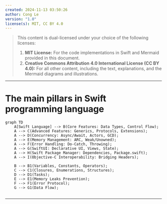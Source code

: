 ```yaml
---
created: 2024-11-13 03:50:26
author: Cong Le
version: "1.0"
license(s): MIT, CC BY 4.0
---
```



> This content is dual-licensed under your choice of the following licenses:
> 1.  **MIT License:** For the code implementations in Swift and Mermaid provided in this document.
> 2.  **Creative Commons Attribution 4.0 International License (CC BY 4.0):** For all other content, including the text, explanations, and the Mermaid diagrams and illustrations.

---

# The main pillars in Swift programming language
 
```mermaid
graph TD
    A[Swift Language] --> B(Core Features: Data Types, Control Flow);
    A --> C(Advanced Features: Generics, Protocols, Extensions);
    A --> D(Concurrency: Async/Await, Actors, GCD);
    A --> E(Memory Management: ARC, Weak/Unowned);
    A --> F(Error Handling: Do-Catch, Throwing);
    A --> G(SwiftUI: Declarative UI, Views, State);
    A --> H(Swift Package Manager: Dependencies, Package.swift);
    A --> I(Objective-C Interoperability: Bridging Headers);

    B --> B1(Variables, Constants, Operators);
    C --> C1(Closures, Enumerations, Structures);
    D --> D1(Tasks);
    E --> E1(Memory Leaks Prevention);
    F --> F1(Error Protocol);
    G --> G1(Data Flow);


```

---
